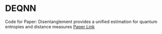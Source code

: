 # DEQNN
Code for Paper: Disentanglement provides a unified estimation for quantum entropies and distance measures [Paper Link](https://arxiv.org/abs/2401.07716)
